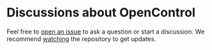 # Discussions about OpenControl

Feel free to [open an issue](https://github.com/opencontrol/discuss/issues/new) to ask a question or start a discussion. We recommend [watching](https://help.github.com/articles/watching-repositories/) the repository to get updates.
